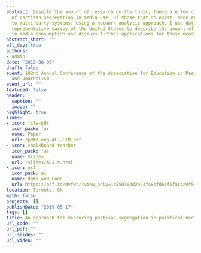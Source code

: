 ```yaml
---
abstract: Despite the amount of research on the topic, there are few direct measurements
  of partisan segregation in media use. Of those that do exist, none are easily transferable
  to multi-party systems. Using a network analytic approach, I use data from a nationally
  representative survey of the United States to describe the amount of partisan segregation
  in media consumption and discuss further applications for these measures.
abstract_short: ""
all_day: true
authors:
- admin
date: "2019-08-09"
draft: false
event: 102nd Annual Conference of the Association for Education in Mass Communication
  and Journalism
event_url: ""
featured: false
header:
  caption: ""
  image: ""
highlight: true
links:
- icon: file-pdf
  icon_pack: far
  name: Paper
  url: /pdf/Long-AEJ-CTM.pdf
- icon: chalkboard-teacher
  icon_pack: fas
  name: Slides
  url: /slides/AEJ19.html
- icon: osf
  icon_pack: ai
  name: Data and Code
  url: https://osf.io/dvfwt/?view_only=1c050304d2e24fc8bfd65f6facba9f54
location: Toronto, ON
math: false
projects: []
publishDate: "2019-05-17"
tags: []
title: An approach for measuring partisan segregation in political media consumption
url_code: ""
url_pdf: ""
url_slides: ""
url_video: ""
---
```

